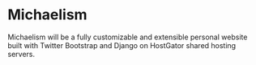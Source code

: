 # Michaelism
Michaelism will be a fully customizable and extensible personal website built with Twitter Bootstrap and Django on HostGator shared hosting servers. 
